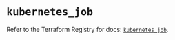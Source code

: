 # `kubernetes_job`

Refer to the Terraform Registry for docs: [`kubernetes_job`](https://registry.terraform.io/providers/hashicorp/kubernetes/2.34.0/docs/resources/job).
